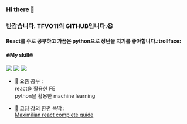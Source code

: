 ### Hi there 👋

### 반갑습니다. TFVO11의 GITHUB입니다.:laughing:

#### React를 주로 공부하고 가끔은 python으로 장난을 치기를 좋아합니다.:trollface:

#### :fire:My skill:fire:
<img src="https://img.shields.io/badge/React-61DAFB?style=flat-square&logo=React&logoColor=white"/> <img src="https://img.shields.io/badge/scikit_learn-F7931E?style=flat-square&logo=scikit-learn&logoColor=white"/> <img src="https://img.shields.io/badge/python-3776AB?style=flat-square&logo=python&logoColor=white"/>


- 🌱 요즘 공부 : <br/>
    react을 활용한 FE<br/>
    python을 활용한 machine learning<br/>

- 👯 코딩 강의 한편 뚝딱 :<br/>
    [Maximilian react complete guide](https://www.udemy.com/course/react-the-complete-guide-incl-redux/)<br/>
    
